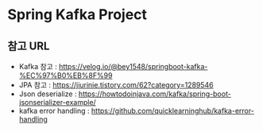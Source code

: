 # Spring Kafka Project

## 참고 URL

- Kafka 참고 : <https://velog.io/@bey1548/springboot-kafka-%EC%97%B0%EB%8F%99>
- JPA 참고 : <https://jiurinie.tistory.com/62?category=1289546>
- Json deserialize : <https://howtodoinjava.com/kafka/spring-boot-jsonserializer-example/>
- kafka error handling : <https://github.com/quicklearninghub/kafka-error-handling>
